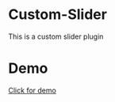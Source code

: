 # Custom-Slider
This is  a custom slider plugin

# Demo
<a href="https://jsfiddle.net/AthulJayan/pskxy723/" target="_blank">Click for demo</a>
